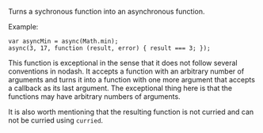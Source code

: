 Turns a sychronous function into an asynchronous function.

Example:

	var asyncMin = async(Math.min);
	async(3, 17, function (result, error) { result === 3; });
	
This function is exceptional in the sense that it does not follow several
conventions in nodash. It accepts a function with an arbitrary number of arguments
and turns it into a function with one more argument that accepts a callback as
its last argument. The exceptional thing here is that the functions may have
arbitrary numbers of arguments.

It is also worth mentioning that the resulting function is not curried and 
can not be curried using `curried`.